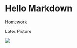 # Hello Markdown

[Homework] 

Latex Picture

![][formula]

[formula]: http://latex.codecogs.com/gif.latex?\sum%20\(n_{i}\)+\lambda

[Homework]: https://github.com/Lyxn/openmind
